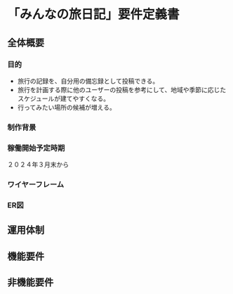 # 「みんなの旅日記」要件定義書

## 全体概要

### 目的
* 旅行の記録を、自分用の備忘録として投稿できる。
* 旅行を計画する際に他のユーザーの投稿を参考にして、地域や季節に応じたスケジュールが建てやすくなる。
* 行ってみたい場所の候補が増える。

### 制作背景


### 稼働開始予定時期
２０２４年３月末から

### ワイヤーフレーム
### ER図

## 運用体制

## 機能要件

## 非機能要件